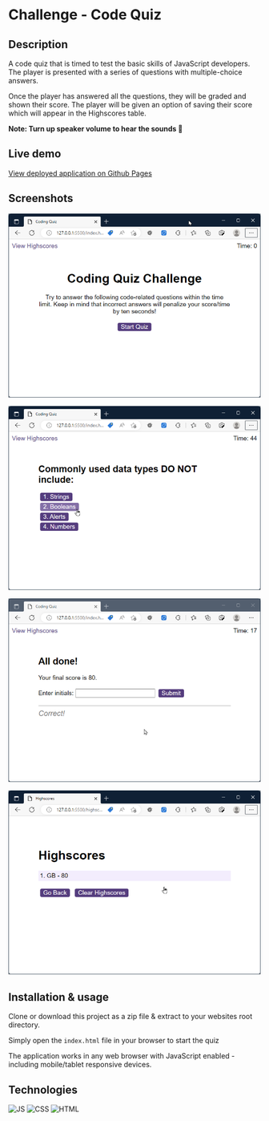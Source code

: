 # Challenge - Code Quiz

## Description

A code quiz that is timed to test the basic skills of JavaScript developers. The player is presented with a series of questions with multiple-choice answers. 

Once the player has answered all the questions, they will be graded and shown their score. The player will be given an option of saving their score which will appear in the Highscores table.

**Note: Turn up speaker volume to hear the sounds 🎵**

## Live demo

[View deployed application on Github Pages](https://gurdeep-ninja.github.io/Code-Quiz/)


## Screenshots
![Screenshot 1 of Code Quiz](./assets/images/screenshot1.png)

![Screenshot 2 of Code Quiz](./assets/images/screenshot2.png)

![Screenshot 3 of Code Quiz](./assets/images/screenshot3.png)

![Screenshot 4 of Code Quiz](./assets/images/screenshot4.png)

## Installation & usage

Clone or download this project as a zip file & extract to your websites root directory.

Simply open the `index.html` file in your browser to start the quiz

The application works in any web browser with JavaScript enabled - including mobile/tablet responsive devices.
## Technologies
![JS](https://img.shields.io/badge/javascript-80%25-blue) ![CSS](https://img.shields.io/badge/html-12%25-green)  ![HTML](https://img.shields.io/badge/html-6%25-red) 